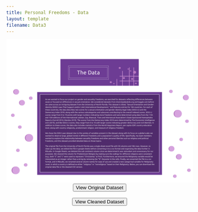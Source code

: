 ```yaml
---
title: Personal Freedoms - Data
layout: template
filename: Data3
--- 
```

<div align="center"><img src="4bData2.png" alt="Data Page"></div>


<div align="center"><a href="https://docs.google.com/spreadsheets/d/11KtGxFg9-U69w8sbpMir1dNKCYwOoXM9/edit?usp=sharing&ouid=102425609834752712251&rtpof=true&sd=true"><button class="btn btn-primary btn-lg">View Original Dataset</button></a>
  <br><br>
  <a href="https://drive.google.com/file/d/1k8NRbas2vIyCx9Wwnz8BoD4XspW97Jyb/view?usp=sharing"><button class="btn btn-primary btn-lg">View Cleaned Dataset</button></a></div>
